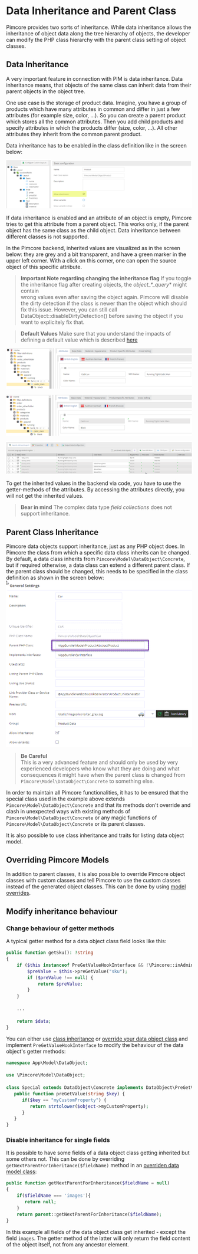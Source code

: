 # Data Inheritance and Parent Class
  
Pimcore provides two sorts of inheritance. While data inheritance allows the inheritance of object data along the tree
 hierarchy of objects, the developer can modify the PHP class hierarchy with the parent class setting of object classes. 
   
## Data Inheritance
A very important feature in connection with PIM is data inheritance. Data inheritance means, that objects of the same 
class can inherit data from their parent objects in the object tree.

One use case is the storage of product data. Imagine, you have a group of products which have many attributes in common 
and differ in just a few attributes (for example size, color, ...). So you can create a parent product which stores all 
the common attributes. Then you add child products and specify attributes in which the products differ (size, color, ...). 
All other attributes they inherit from the common parent product.

Data inheritance has to be enabled in the class definition like in the screen below:

![Data Inheritance](../../../img/classes-data-inheritance.png)

If data inheritance is enabled and an attribute of an object is empty, Pimcore tries to get this attribute from a parent 
object. This works only, if the parent object has the same class as the child object. Data inheritance between different 
classes is not supported.

In the Pimcore backend, inherited values are visualized as in the screen below: they are grey and a bit transparent, 
and have a green marker in the upper left corner. With a click on this corner, one can open the source object of this 
specific attribute.

> **Important Note regarding changing the inheritance flag**
> If you toggle the inheritance flag after creating objects, the *object_*_*\_query_* might contain  
> wrong values even after saving the object again. Pimcore will disable the dirty detection
> if the class is newer than the object which should fix this issue.
> However, you can still call DataObject::disableDirtyDetection() before saving the object
> if you want to explicitely fix that.

> **Default Values**
> Make sure that you understand the impacts of defining a default value which is described
> [here](../01_Data_Types/README.md)

![Data Inheritance](../../../img/classes-data-inheritance1.png)


![Data Inheritance](../../../img/classes-data-inheritance2.png)


![Data Inheritance](../../../img/classes-data-inheritance3.png)

To get the inherited values in the backend via code, you have to use the getter-methods of the attributes. By accessing 
the attributes directly, you will not get the inherited values.

> **Bear in mind**
> The complex data type *field collections* does not support inheritance.


## Parent Class Inheritance

Pimcore data objects support inheritance, just as any PHP object does. In Pimcore the class from which a specific data 
class inherits can be changed. By default, a data class inherits from `Pimcore\Model\DataObject\Concrete`, but if required 
otherwise, a data class can extend a different parent class. If the parent class should be changed, this needs to be 
specified in the class definition as shown in the screen below:
![Parent Class](../../../img/classes-class-inheritance.png)

> **Be Careful**  
> This is a very advanced feature and should only be used by very experienced developers who know what they are doing and 
> what consequences it might have when the parent class is changed from `Pimcore\Model\DataObject\Concrete` to something else. 

In order to maintain all Pimcore functionalities, it has to be ensured that the special class used in the example 
above extends `Pimcore\Model\DataObject\Concrete` and that its methods don't override and clash in unexpected ways 
with existing methods of `Pimcore\Model\DataObject\Concrete` or any magic functions of `Pimcore\Model\DataObject\Concrete`
or its parent classes.

It is also possible to use class inheritance and traits for listing data object model.

## Overriding Pimcore Models

In addition to parent classes, it is also possible to override Pimcore object classes with custom classes and tell Pimcore to use the custom classes instead of the generated object classes. This can be done by using [model overrides](../../../20_Extending_Pimcore/03_Overriding_Models.md).

## Modify inheritance behaviour

### Change behaviour of getter methods
A typical getter method for a data object class field looks like this:
```php
public function getSku(): ?string
{
	if ($this instanceof PreGetValueHookInterface && !\Pimcore::inAdmin()) {
		$preValue = $this->preGetValue("sku");
		if ($preValue !== null) {
			return $preValue;
		}
	}

	...

	return $data;
}
```

You can either use [class inheritance](#parent-class-inheritance) or [override your data object class](../../../20_Extending_Pimcore/03_Overriding_Models.md) and implement `PreGetValueHookInterface` to modify the behaviour of the data object's getter methods:

```php
namespace App\Model\DataObject;

use \Pimcore\Model\DataObject;
  
class Special extends DataObject\Concrete implements DataObject\PreGetValueHookInterface {
   public function preGetValue(string $key) {
      if($key == "myCustomProperty") {
         return strtolower($object->myCustomProperty);
      }
   }
}
```

### Disable inheritance for single fields

It is possible to have some fields of a data object class getting inherited but some others not. This can be done by overriding `getNextParentForInheritance($fieldName)` method in an [overriden data model class](../../../20_Extending_Pimcore/03_Overriding_Models.md):

```php
public function getNextParentForInheritance($fieldName = null)
{
    if($fieldName === 'images'){
       return null;
    }
    return parent::getNextParentForInheritance($fieldName);
}
```
In this example all fields of the data object class get inherited - except the field `images`. The getter method of the latter will only return the field content of the object itself, not from any ancestor element.

